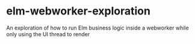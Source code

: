 # elm-webworker-exploration
An exploration of how to run Elm business logic inside a webworker while only using the UI thread to render

